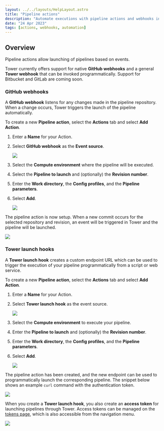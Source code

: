 ```yaml
---
layout: ../../layouts/HelpLayout.astro
title: "Pipeline actions"
description: "Automate executions with pipeline actions and webhooks in Tower."
date: "24 Apr 2023"
tags: [actions, webhooks, automation]
---
```


## Overview

Pipeline actions allow launching of pipelines based on events.

Tower currently offers support for native **GitHub webhooks** and a general **Tower webhook** that can be invoked programmatically. Support for Bitbucket and GitLab are coming soon.

### GitHub webhooks

A **GitHub webhook** listens for any changes made in the pipeline repository. When a change occurs, Tower triggers the launch of the pipeline automatically.

To create a new **Pipeline action**, select the **Actions** tab and select **Add Action**.

1. Enter a **Name** for your Action.

2. Select **GitHub webhook** as the **Event source**.

   ![](_images/actions_githook.png)

3. Select the **Compute environment** where the pipeline will be executed.

4. Select the **Pipeline to launch** and (optionally) the **Revision number**.

5. Enter the **Work directory**, the **Config profiles**, and the **Pipeline parameters**.

6. Select **Add**.

   ![](_images/actions_params.png)

The pipeline action is now setup. When a new commit occurs for the selected repository and revision, an event will be triggered in Tower and the pipeline will be launched.

![](_images/actions_created.png)

### Tower launch hooks

A **Tower launch hook** creates a custom endpoint URL which can be used to trigger the execution of your pipeline programmatically from a script or web service.

To create a new **Pipeline action**, select the **Actions** tab and select **Add Action**.

1. Enter a **Name** for your Action.

2. Select **Tower launch hook** as the event source.

   ![](_images/actions_tower_hook.png)

3. Select the **Compute environment** to execute your pipeline.

4. Enter the **Pipeline to launch** and (optionally) the **Revision number**.

5. Enter the **Work directory**, the **Config profiles**, and the **Pipeline parameters**.

6. Select **Add**.

   ![](_images/actions_tower_hook_params.png)

The pipeline action has been created, and the new endpoint can be used to programmatically launch the corresponding pipeline. The snippet below shows an example `curl` command with the authentication token.

![](_images/actions_endpoint.png)

When you create a **Tower launch hook**, you also create an **access token** for launching pipelines through Tower. Access tokens can be managed on the [tokens page](https://tower.nf/tokens), which is also accessible from the navigation menu.

![](_images/actions_new_token.png)
